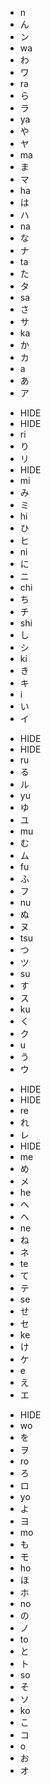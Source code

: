 <main>
  <!-- Flex Container Start -->
  <ul class="flex-container container-row-1">
    <li class="flex-item n-column-n eigo">n</li>
    <li class="flex-item n-column-n hiragana">ん</li>
    <li class="flex-item n-column-n katakana">ン</li>
    <li class="flex-item wa-column-wa eigo">wa</li>
    <li class="flex-item wa-column-wa hiragana">わ</li>
    <li class="flex-item wa-column-wa katakana">ワ</li>
    <li class="flex-item ra-column-ra eigo">ra</li>
    <li class="flex-item ra-column-ra hiragana">ら</li>
    <li class="flex-item ra-column-ra katakana">ラ</li>
    <li class="flex-item ya-column-ya eigo">ya</li>
    <li class="flex-item ya-column-ya hiragana">や</li>
    <li class="flex-item ya-column-ya katakana">ヤ</li>
    <li class="flex-item ma-column-ma eigo">ma</li>
    <li class="flex-item ma-column-ma hiragana">ま</li>
    <li class="flex-item ma-column-ma katakana">マ</li>
    <li class="flex-item ha-column-ha eigo">ha</li>
    <li class="flex-item ha-column-ha hiragana">は</li>
    <li class="flex-item ha-column-ha katakana">ハ</li>
    <li class="flex-item na-column-na eigo">na</li>
    <li class="flex-item na-column-na hiragana">な</li>
    <li class="flex-item na-column-na katakana">ナ</li>
    <li class="flex-item ta-column-ta eigo">ta</li>
    <li class="flex-item ta-column-ta hiragana">た</li>
    <li class="flex-item ta-column-ta katakana">タ</li>
    <li class="flex-item sa-column-sa eigo">sa</li>
    <li class="flex-item sa-column-sa hiragana">さ</li>
    <li class="flex-item sa-column-sa katakana">サ</li>
    <li class="flex-item ka-column-ka eigo">ka</li>
    <li class="flex-item ka-column-ka hiragana">か</li>
    <li class="flex-item ka-column-ka katakana">カ</li>
    <li class="flex-item a-column-a eigo">a</li>
    <li class="flex-item a-column-a hiragana">あ</li>
    <li class="flex-item a-column-a katakana">ア</li>
  </ul>
  <ul class="flex-container container-row-2">
    <li class="flex-item n-column hide-li">HIDE</li>
    <li class="flex-item wa-column hide-li">HIDE</li>
    <li class="flex-item ra-column-ri eigo">ri</li>
    <li class="flex-item ra-column-ri hiragana">り</li>
    <li class="flex-item ra-column-ri katakana">リ</li>
    <li class="flex-item ya-column hide-li">HIDE</li>
    <li class="flex-item ma-column-mi eigo">mi</li>
    <li class="flex-item ma-column-mi hiragana">み</li>
    <li class="flex-item ma-column-mi katakana">ミ</li>
    <li class="flex-item ha-column-hi eigo">hi</li>
    <li class="flex-item ha-column-hi hiragana">ひ</li>
    <li class="flex-item ha-column-hi katakana">ヒ</li>
    <li class="flex-item na-column-ni eigo">ni</li>
    <li class="flex-item na-column-ni hiragana">に</li>
    <li class="flex-item na-column-ni katakana">ニ</li>
    <li class="flex-item ta-column-chi eigo">chi</li>
    <li class="flex-item ta-column-chi hiragana">ち</li>
    <li class="flex-item ta-column-chi katakana">チ</li>
    <li class="flex-item sa-column-shi eigo">shi</li>
    <li class="flex-item sa-column-shi hiragana">し</li>
    <li class="flex-item sa-column-shi katakana">シ</li>
    <li class="flex-item ka-column-ki eigo">ki</li>
    <li class="flex-item ka-column-ki hiragana">き</li>
    <li class="flex-item ka-column-ki katakana">キ</li>
    <li class="flex-item a-column-i eigo">i</li>
    <li class="flex-item a-column-i katakana">い</li>
    <li class="flex-item a-column-i hiragana">イ</li>
  </ul>
  <ul class="flex-container container-row-3">
    <li class="flex-item n-column hide-li">HIDE</li>
    <li class="flex-item wa-column hide-li">HIDE</li>
    <li class="flex-item ra-column-ru eigo">ru</li>
    <li class="flex-item ra-column-ru hiragana">る</li>
    <li class="flex-item ra-column-ru katakana">ル</li>
    <li class="flex-item ya-column-yu eigo">yu</li>
    <li class="flex-item ya-column-yu hiragana">ゆ</li>
    <li class="flex-item ya-column-yu katakana">ユ</li>
    <li class="flex-item ma-column-mu eigo">mu</li>
    <li class="flex-item ma-column-mu hiragana">む</li>
    <li class="flex-item ma-column-mu katakana">ム</li>
    <li class="flex-item ha-column-fu eigo">fu</li>
    <li class="flex-item ha-column-fu hiragana">ふ</li>
    <li class="flex-item ha-column-fu katakana">フ</li>
    <li class="flex-item na-column-nu eigo">nu</li>
    <li class="flex-item na-column-nu hiragana">ぬ</li>
    <li class="flex-item na-column-nu katakana">ヌ</li>
    <li class="flex-item ta-column-tsu eigo">tsu</li>
    <li class="flex-item ta-column-tsu hiragana">つ</li>
    <li class="flex-item ta-column-tsu katakana">ツ</li>
    <li class="flex-item sa-column-su eigo">su</li>
    <li class="flex-item sa-column-su hiragana">す</li>
    <li class="flex-item sa-column-su katakana">ス</li>
    <li class="flex-item ka-column-ku eigo">ku</li>
    <li class="flex-item ka-column-ku hiragana">く</li>
    <li class="flex-item ka-column-ku katakana">ク</li>
    <li class="flex-item a-column-u eigo">u</li>
    <li class="flex-item a-column-u hiragana">う</li>
    <li class="flex-item a-column-u katakana">ウ</li>
  </ul>
  <ul class="flex-container container-row-4">
    <li class="flex-item n-column hide-li">HIDE</li>
    <li class="flex-item wa-column hide-li">HIDE</li>
    <li class="flex-item ra-column-re eigo">re</li>
    <li class="flex-item ra-column-re hiragana">れ</li>
    <li class="flex-item ra-column-re katakana">レ</li>
    <li class="flex-item ya-column hide-li">HIDE</li>
    <li class="flex-item ma-column-me eigo">me</li>
    <li class="flex-item ma-column-me hiragana">め</li>
    <li class="flex-item ma-column-me katakana">メ</li>
    <li class="flex-item ha-column-he eigo">he</li>
    <li class="flex-item ha-column-he hiragana">へ</li>
    <li class="flex-item ha-column-he katakana">ヘ</li>
    <li class="flex-item na-column-ne eigo">ne</li>
    <li class="flex-item na-column-ne hiragana">ね</li>
    <li class="flex-item na-column-ne katakana">ネ</li>
    <li class="flex-item ta-column-te eigo">te</li>
    <li class="flex-item ta-column-te hiragana">て</li>
    <li class="flex-item ta-column-te katakana">テ</li>
    <li class="flex-item sa-column-se eigo">se</li>
    <li class="flex-item sa-column-se hiragana">せ</li>
    <li class="flex-item sa-column-se katakana">セ</li>
    <li class="flex-item ka-column-ke eigo">ke</li>
    <li class="flex-item ka-column-ke hiragana">け</li>
    <li class="flex-item ka-column-ke katakana">ケ</li>
    <li class="flex-item a-column-e eigo">e</li>
    <li class="flex-item a-column-e hiragana">え</li>
    <li class="flex-item a-column-e katakana">エ</li>
  </ul>
  <ul class="flex-container container-row-5">
    <li class="flex-item n-column hide-li">HIDE</li>
    <li class="flex-item wa-column-wo eigo">wo</li>
    <li class="flex-item wa-column-wo hiragana">を</li>
    <li class="flex-item wa-column-wo katakana">ヲ</li>
    <li class="flex-item ra-column-ro eigo">ro</li>
    <li class="flex-item ra-column-ro hiragana">ろ</li>
    <li class="flex-item ra-column-ro katakana">ロ</li>
    <li class="flex-item ya-column-yo eigo">yo</li>
    <li class="flex-item ya-column-yo hiragana">よ</li>
    <li class="flex-item ya-column-yo katakana">ヨ</li>
    <li class="flex-item ma-column-mo eigo">mo</li>
    <li class="flex-item ma-column-mo hiragana">も</li>
    <li class="flex-item ma-column-mo katakana">モ</li>
    <li class="flex-item ha-column-ho eigo">ho</li>
    <li class="flex-item ha-column-ho hiragana">ほ</li>
    <li class="flex-item ha-column-ho katakana">ホ</li>
    <li class="flex-item na-column-no eigo">no</li>
    <li class="flex-item na-column-no hiragana">の</li>
    <li class="flex-item na-column-no katakana">ノ</li>
    <li class="flex-item ta-column-to eigo">to</li>
    <li class="flex-item ta-column-to hiragana">と</li>
    <li class="flex-item ta-column-to katakana">ト</li>
    <li class="flex-item sa-column-so eigo">so</li>
    <li class="flex-item sa-column-so hiragana">そ</li>
    <li class="flex-item sa-column-so katakana">ソ</li>
    <li class="flex-item ka-column-ko eigo">ko</li>
    <li class="flex-item ka-column-ko hiragana">こ</li>
    <li class="flex-item ka-column-ko katakana">コ</li>
    <li class="flex-item a-column-o eigo">o</li>
    <li class="flex-item a-column-o hiragana">お</li>
    <li class="flex-item a-column-o katakana">オ</li>
  </ul>

</main>
